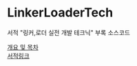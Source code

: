 # LinkerLoaderTech
서적 "링커,로더 실전 개발 테크닉" 부록 소스코드

[개요 및 목차](https://wikidocs.net/180746#_3)   
[서적링크](http://kozos.jp/books/linker_book.html)   



